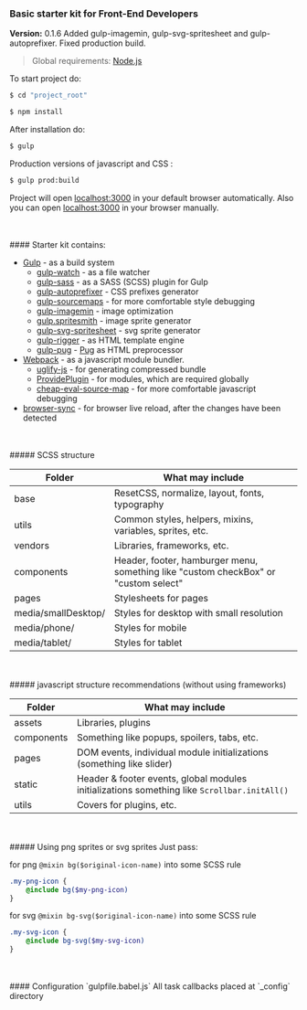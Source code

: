 ### Basic starter kit for Front-End Developers
**Version:** 0.1.6
Added gulp-imagemin, gulp-svg-spritesheet and gulp-autoprefixer.
Fixed production build.

> Global requirements: [Node.js](https://nodejs.org/)

To start project do:

```sh
$ cd "project_root"
```
```sh
$ npm install
```

After installation do:
```sh
$ gulp
```

Production versions of javascript and CSS :
```sh
$ gulp prod:build
```

Project will open [localhost:3000](http://localhost:3000) in your default browser automatically.
Also you can open [localhost:3000](http://localhost:3000) in your browser manually.

<br/>
<br/>
#### Starter kit contains:

+ [Gulp](http://gulpjs.com/) - as a build system
    + [gulp-watch](https://github.com/floatdrop/gulp-watch) - as a file watcher
    + [gulp-sass](https://github.com/dlmanning/gulp-sass) - as a SASS (SCSS) plugin for Gulp
    + [gulp-autoprefixer](https://github.com/sindresorhus/gulp-autoprefixer) - CSS prefixes generator
    + [gulp-sourcemaps](https://github.com/floridoo/gulp-sourcemaps) - for more comfortable style debugging
    + [gulp-imagemin](https://github.com/sindresorhus/gulp-imagemin) - image optimization
    + [gulp.spritesmith](https://github.com/twolfson/gulp.spritesmith) - image sprite generator
    + [gulp-svg-spritesheet](https://github.com/iamdarrenhall/gulp-svg-spritesheet) - svg sprite generator
    + [gulp-rigger](https://github.com/kuzyk/gulp-rigger) - as HTML template engine
    + [gulp-pug](https://github.com/jamen/gulp-pug) - [Pug](https://github.com/pugjs/pug) as HTML preprocessor
+ [Webpack](https://webpack.github.io/) - as a javascript module bundler.
    + [uglify-js](https://github.com/mishoo/UglifyJS2) - for generating compressed bundle
    + [ProvidePlugin](https://webpack.github.io/docs/list-of-plugins.html#provideplugin) - for modules, which are required globally
    + [cheap-eval-source-map](http://webpack.github.io/docs/build-performance.html) - for more comfortable javascript debugging
+ [browser-sync](https://github.com/browsersync/browser-sync) - for browser live reload, after the changes have been detected

<br/>
<br/>
##### SCSS structure

Folder | What may include
------------ | -------------
base | ResetCSS, normalize, layout, fonts, typography
utils | Common styles, helpers, mixins, variables, sprites, etc.
vendors | Libraries, frameworks, etc.
components | Header, footer, hamburger menu, something like "custom checkBox" or "custom select"
pages | Stylesheets for pages
media/smallDesktop/ | Styles for desktop with small resolution
media/phone/ | Styles for mobile
media/tablet/ | Styles for tablet

<br/>
<br/>
##### javascript structure recommendations (without using frameworks)

Folder | What may include
------------ | -------------
assets | Libraries, plugins
components | Something like popups, spoilers, tabs, etc.
pages | DOM events, individual module initializations (something like slider)
static | Header & footer events, global modules initializations something like ```Scrollbar.initAll()```
utils | Covers for plugins, etc.

<br/>
<br/>
##### Using png sprites or svg sprites
Just pass:

for png
```@mixin bg($original-icon-name)``` into some SCSS rule
```SCSS
.my-png-icon {
    @include bg($my-png-icon)
}
```
for svg
```@mixin bg-svg($original-icon-name)``` into some SCSS rule
```SCSS
.my-svg-icon {
    @include bg-svg($my-svg-icon)
}
```

<br/>
<br/>
#### Configuration `gulpfile.babel.js`
All task callbacks placed at `_config` directory
